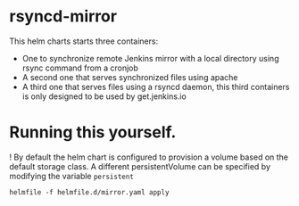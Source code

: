 # rsyncd-mirror

This helm charts starts three containers:
- One to synchronize remote Jenkins mirror with a local directory using rsync command from a cronjob
- A second one that serves synchronized files using apache
- A third one that serves files using a rsyncd daemon, this third containers is only designed to be used by get.jenkins.io

# Running this yourself.

! By default the helm chart is configured to provision a volume based on the default storage class. A different persistentVolume can be specified by modifying the variable `persistent`
 
`helmfile -f helmfile.d/mirror.yaml apply`
